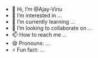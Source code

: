 - 👋 Hi, I’m @Ajay-Vinu
- 👀 I’m interested in ...
- 🌱 I’m currently learning ...
- 💞️ I’m looking to collaborate on ...
- 📫 How to reach me ...
- 😄 Pronouns: ...
- ⚡ Fun fact: ...

<!---
Ajay-Vinu/Ajay-Vinu is a ✨ special ✨ repository because its `README.md` (this file) appears on your GitHub profile.
You can click the Preview link to take a look at your changes.
--->

